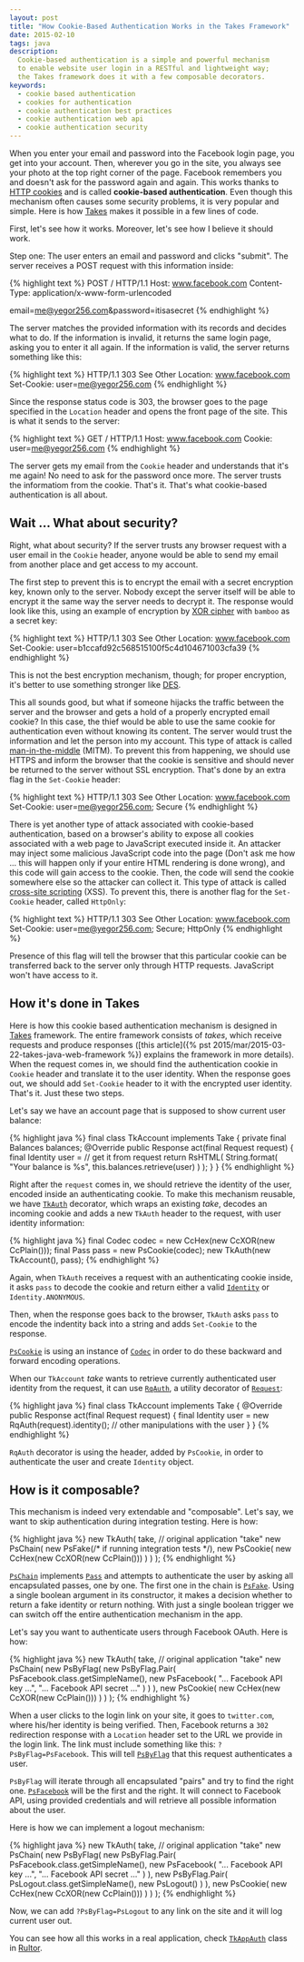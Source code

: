 ```yaml
---
layout: post
title: "How Cookie-Based Authentication Works in the Takes Framework"
date: 2015-02-10
tags: java
description:
  Cookie-based authentication is a simple and powerful mechanism
  to enable website user login in a RESTful and lightweight way;
  the Takes framework does it with a few composable decorators.
keywords:
  - cookie based authentication
  - cookies for authentication
  - cookie authentication best practices
  - cookie authentication web api
  - cookie authentication security
---
```


When you enter your email and password into the Facebook login page,
you get into your account. Then, wherever you go in the site,
you always see your photo at the top right corner of the page. Facebook
remembers you and doesn't ask for the password again and again. This works
thanks to [HTTP cookies](https://en.wikipedia.org/wiki/HTTP_cookie)
and is called **cookie-based authentication**. Even though this mechanism
often causes some security problems, it is very popular and simple.
Here is how [Takes](http://www.takes.org) makes it possible in a few lines of code.

<!--more-->

First, let's see how it works. Moreover, let's see how I believe it should work.

Step one: The user enters an email and password and clicks "submit". The server
receives a POST request with this information inside:

{% highlight text %}
POST / HTTP/1.1
Host: www.facebook.com
Content-Type: application/x-www-form-urlencoded

email=me@yegor256.com&password=itisasecret
{% endhighlight %}

The server matches the provided information with its records and decides what to do.
If the information is invalid, it returns the same login page, asking you to
enter it all again. If the information is valid, the server returns something
like this:

{% highlight text %}
HTTP/1.1 303 See Other
Location: www.facebook.com
Set-Cookie: user=me@yegor256.com
{% endhighlight %}

Since the response status code is 303, the browser goes to the page
specified in the `Location` header and opens the front page of the site. This
is what it sends to the server:

{% highlight text %}
GET / HTTP/1.1
Host: www.facebook.com
Cookie: user=me@yegor256.com
{% endhighlight %}

The server gets my email from the `Cookie`
header and understands that it's me again! No need to ask for the
password once more. The server trusts the informatiom from the cookie.
That's it. That's what cookie-based authentication is all about.

## Wait ... What about security?

Right, what about security? If the server trusts any browser request with
a user email in the `Cookie` header, anyone would be able to send my email
from another place and get access to my account.

The first step to prevent this is to encrypt the email with a secret
encryption key, known only to the server. Nobody except the server itself
will be able to encrypt it the same way the server needs to decrypt it.
The response would look like this, using an example of encryption
by [XOR cipher](https://en.wikipedia.org/wiki/XOR_cipher) with `bamboo` as a secret key:

{% highlight text %}
HTTP/1.1 303 See Other
Location: www.facebook.com
Set-Cookie: user=b1ccafd92c568515100f5c4d104671003cfa39
{% endhighlight %}

This is not the best encryption mechanism, though; for proper encryption, it's better
to use something stronger like [DES](https://en.wikipedia.org/wiki/Data_Encryption_Standard).

This all sounds good, but what if someone hijacks the traffic between the server and the
browser and gets a hold of a properly encrypted email cookie? In this case,
the thief would be able to use the same cookie for authentication even without
knowing its content. The server would trust the information and let the
person into my account. This type of attack is called
[man-in-the-middle](http://en.wikipedia.org/wiki/Man-in-the-middle_attack) (MITM).
To prevent this from happening, we should use HTTPS and inform the browser
that the cookie is sensitive and should never be returned to the server without
SSL encryption. That's done by an extra flag in the `Set-Cookie` header:

{% highlight text %}
HTTP/1.1 303 See Other
Location: www.facebook.com
Set-Cookie: user=me@yegor256.com; Secure
{% endhighlight %}

There is yet another type of attack associated with cookie-based authentication,
based on a browser's ability to expose all cookies associated with a web page
to JavaScript executed inside it. An attacker may inject some malicious
JavaScript code into the page (Don't ask me how ... this will happen only
if your entire HTML rendering is done wrong), and this code will gain access
to the cookie. Then, the code will send the cookie somewhere else so
the attacker can collect it. This type of attack is called
[cross-site scripting](http://en.wikipedia.org/wiki/Cross-site_scripting) (XSS).
To prevent this, there is another flag for the `Set-Cookie` header, called `HttpOnly`:

{% highlight text %}
HTTP/1.1 303 See Other
Location: www.facebook.com
Set-Cookie: user=me@yegor256.com; Secure; HttpOnly
{% endhighlight %}

Presence of this flag will tell the browser that this particular cookie can
be transferred back to the server only through HTTP requests. JavaScript won't
have access to it.

## How it's done in Takes

Here is how this cookie based authentication mechanism is designed in
[Takes](http://www.takes.org) framework. The entire framework consists of
_takes_, which receive requests and produce responses
([this article]({% pst 2015/mar/2015-03-22-takes-java-web-framework %})
explains the framework in more details). When the request comes in,
we should find the authentication cookie in `Cookie` header and translate
it to the user identity. When the response goes out, we should add
`Set-Cookie` header to it with the encrypted user identity. That's it. Just
these two steps.

Let's say we have an account page that is supposed to show current user
balance:

{% highlight java %}
final class TkAccount implements Take {
  private final Balances balances;
  @Override
  public Response act(final Request request) {
    final Identity user = // get it from request
    return RsHTML(
      String.format(
        "<html>Your balance is %s</html>",
        this.balances.retrieve(user)
      )
    );
  }
}
{% endhighlight %}

Right after the `request` comes in, we should retrieve the identity of
the user, encoded inside an authenticating cookie. To make this mechanism
reusable, we have [`TkAuth`](http://www.takes.org/apidocs-0.15.1/org/takes/facets/auth/TkAuth.html)
decorator, which wraps an existing _take_,
decodes an incoming cookie and adds a new `TkAuth`
header to the request, with user identity information:

{% highlight java %}
final Codec codec = new CcHex(new CcXOR(new CcPlain()));
final Pass pass = new PsCookie(codec);
new TkAuth(new TkAccount(), pass);
{% endhighlight %}

Again, when `TkAuth` receives a request with an authenticating cookie inside,
it asks `pass` to decode the cookie and return either a
valid [`Identity`](http://www.takes.org/apidocs-0.15.1/org/takes/facets/auth/Identity.html)
or `Identity.ANONYMOUS`.

Then, when the response goes back to the browser, `TkAuth` asks `pass`
to encode the indentity back into a string and adds `Set-Cookie` to the response.

[`PsCookie`](http://www.takes.org/apidocs-0.15.1/org/takes/facets/auth/PsCookie.html)
is using an instance of
[`Codec`](http://www.takes.org/apidocs-0.15.1/org/takes/facets/auth/codecs/Codec.html)
in order to do these backward and forward encoding operations.

When our `TkAccount` _take_ wants to retrieve currently authenticated
user identity from the request, it can use
[`RqAuth`](http://www.takes.org/apidocs-0.15.1/org/takes/facets/auth/RqAuth.html),
a utility decorator of [`Request`](http://www.takes.org/apidocs-0.15.1/org/takes/Request.html):

{% highlight java %}
final class TkAccount implements Take {
  @Override
  public Response act(final Request request) {
    final Identity user = new RqAuth(request).identity();
    // other manipulations with the user
  }
}
{% endhighlight %}

`RqAuth` decorator is using the header, added by `PsCookie`, in order
to authenticate the user and create `Identity` object.

## How is it composable?

This mechanism is indeed very extendable and "composable". Let's say, we
want to skip authentication during integration testing. Here is how:

{% highlight java %}
new TkAuth(
  take, // original application "take"
  new PsChain(
    new PsFake(/* if running integration tests */),
    new PsCookie(
      new CcHex(new CcXOR(new CcPlain()))
    )
  )
);
{% endhighlight %}

[`PsChain`](http://www.takes.org/apidocs-0.15.1/org/takes/facets/auth/PsChain.html)
implements [`Pass`](http://www.takes.org/apidocs-0.15.1/org/takes/facets/auth/Pass.html)
and attempts to authenticate the user by asking all encapsulated passes,
one by one. The first one in the chain is
[`PsFake`](http://www.takes.org/apidocs-0.15.1/org/takes/facets/auth/PsFake.html).
Using a single boolean argument in its constructor, it makes a decision whether
to return a fake identity or return nothing. With just a single boolean
trigger we can switch off the entire authentication mechanism in the app.

Let's say you want to authenticate users through Facebook OAuth. Here is how:

{% highlight java %}
new TkAuth(
  take, // original application "take"
  new PsChain(
    new PsByFlag(
      new PsByFlag.Pair(
        PsFacebook.class.getSimpleName(),
        new PsFacebook(
          "... Facebook API key ...",
          "... Facebook API secret ..."
        )
      )
    ),
    new PsCookie(
      new CcHex(new CcXOR(new CcPlain()))
    )
  )
);
{% endhighlight %}

When a user clicks to the login link on your site, it goes to `twitter.com`,
where his/her identity is being verified. Then, Facebook returns a `302` redirection
response with a `Location` header set to the URL we provide in the login link.
The link must include something like this: `?PsByFlag=PsFacebook`. This will
tell [`PsByFlag`](http://www.takes.org/apidocs-0.15.1/org/takes/facets/auth/PsByFlag.html)
that this request authenticates a user.

`PsByFlag` will iterate through all encapsulated "pairs" and try to find the
right one.
[`PsFacebook`](http://www.takes.org/apidocs-0.15.1/org/takes/facets/auth/social/PsFacebook.html)
will be the first and the right. It will connect to Facebook API, using
provided credentials and will retrieve all possible information about the user.

Here is how we can implement a logout mechanism:

{% highlight java %}
new TkAuth(
  take, // original application "take"
  new PsChain(
    new PsByFlag(
      new PsByFlag.Pair(
        PsFacebook.class.getSimpleName(),
        new PsFacebook(
          "... Facebook API key ...",
          "... Facebook API secret ..."
        )
      ),
      new PsByFlag.Pair(
        PsLogout.class.getSimpleName(),
        new PsLogout()
      )
    ),
    new PsCookie(
      new CcHex(new CcXOR(new CcPlain()))
    )
  )
);
{% endhighlight %}

Now, we can add `?PsByFlag=PsLogout` to any link on the site and it will
log current user out.

You can see how all this works in a real application, check
[`TkAppAuth`](https://github.com/yegor256/rultor/blob/master/src/main/java/com/rultor/web/TkAppAuth.java)
class in [Rultor](http://www.rultor.com).
